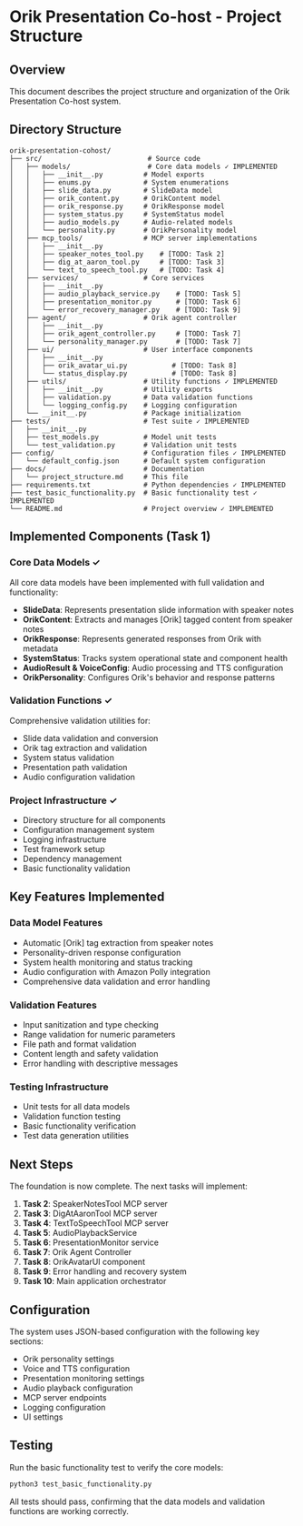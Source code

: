 # Orik Presentation Co-host - Project Structure

## Overview

This document describes the project structure and organization of the Orik Presentation Co-host system.

## Directory Structure

```
orik-presentation-cohost/
├── src/                          # Source code
│   ├── models/                   # Core data models ✓ IMPLEMENTED
│   │   ├── __init__.py          # Model exports
│   │   ├── enums.py             # System enumerations
│   │   ├── slide_data.py        # SlideData model
│   │   ├── orik_content.py      # OrikContent model
│   │   ├── orik_response.py     # OrikResponse model
│   │   ├── system_status.py     # SystemStatus model
│   │   ├── audio_models.py      # Audio-related models
│   │   └── personality.py       # OrikPersonality model
│   ├── mcp_tools/               # MCP server implementations
│   │   ├── __init__.py
│   │   ├── speaker_notes_tool.py    # [TODO: Task 2]
│   │   ├── dig_at_aaron_tool.py     # [TODO: Task 3]
│   │   └── text_to_speech_tool.py   # [TODO: Task 4]
│   ├── services/                # Core services
│   │   ├── __init__.py
│   │   ├── audio_playback_service.py    # [TODO: Task 5]
│   │   ├── presentation_monitor.py      # [TODO: Task 6]
│   │   └── error_recovery_manager.py    # [TODO: Task 9]
│   ├── agent/                   # Orik agent controller
│   │   ├── __init__.py
│   │   ├── orik_agent_controller.py     # [TODO: Task 7]
│   │   └── personality_manager.py       # [TODO: Task 7]
│   ├── ui/                      # User interface components
│   │   ├── __init__.py
│   │   ├── orik_avatar_ui.py           # [TODO: Task 8]
│   │   └── status_display.py           # [TODO: Task 8]
│   ├── utils/                   # Utility functions ✓ IMPLEMENTED
│   │   ├── __init__.py          # Utility exports
│   │   ├── validation.py        # Data validation functions
│   │   └── logging_config.py    # Logging configuration
│   └── __init__.py              # Package initialization
├── tests/                       # Test suite ✓ IMPLEMENTED
│   ├── __init__.py
│   ├── test_models.py           # Model unit tests
│   └── test_validation.py       # Validation unit tests
├── config/                      # Configuration files ✓ IMPLEMENTED
│   └── default_config.json      # Default system configuration
├── docs/                        # Documentation
│   └── project_structure.md     # This file
├── requirements.txt             # Python dependencies ✓ IMPLEMENTED
├── test_basic_functionality.py  # Basic functionality test ✓ IMPLEMENTED
└── README.md                    # Project overview ✓ IMPLEMENTED
```

## Implemented Components (Task 1)

### Core Data Models ✓

All core data models have been implemented with full validation and functionality:

- **SlideData**: Represents presentation slide information with speaker notes
- **OrikContent**: Extracts and manages [Orik] tagged content from speaker notes
- **OrikResponse**: Represents generated responses from Orik with metadata
- **SystemStatus**: Tracks system operational state and component health
- **AudioResult & VoiceConfig**: Audio processing and TTS configuration
- **OrikPersonality**: Configures Orik's behavior and response patterns

### Validation Functions ✓

Comprehensive validation utilities for:
- Slide data validation and conversion
- Orik tag extraction and validation
- System status validation
- Presentation path validation
- Audio configuration validation

### Project Infrastructure ✓

- Directory structure for all components
- Configuration management system
- Logging infrastructure
- Test framework setup
- Dependency management
- Basic functionality validation

## Key Features Implemented

### Data Model Features
- Automatic [Orik] tag extraction from speaker notes
- Personality-driven response configuration
- System health monitoring and status tracking
- Audio configuration with Amazon Polly integration
- Comprehensive data validation and error handling

### Validation Features
- Input sanitization and type checking
- Range validation for numeric parameters
- File path and format validation
- Content length and safety validation
- Error handling with descriptive messages

### Testing Infrastructure
- Unit tests for all data models
- Validation function testing
- Basic functionality verification
- Test data generation utilities

## Next Steps

The foundation is now complete. The next tasks will implement:

1. **Task 2**: SpeakerNotesTool MCP server
2. **Task 3**: DigAtAaronTool MCP server  
3. **Task 4**: TextToSpeechTool MCP server
4. **Task 5**: AudioPlaybackService
5. **Task 6**: PresentationMonitor service
6. **Task 7**: Orik Agent Controller
7. **Task 8**: OrikAvatarUI component
8. **Task 9**: Error handling and recovery system
9. **Task 10**: Main application orchestrator

## Configuration

The system uses JSON-based configuration with the following key sections:
- Orik personality settings
- Voice and TTS configuration
- Presentation monitoring settings
- Audio playback configuration
- MCP server endpoints
- Logging configuration
- UI settings

## Testing

Run the basic functionality test to verify the core models:

```bash
python3 test_basic_functionality.py
```

All tests should pass, confirming that the data models and validation functions are working correctly.